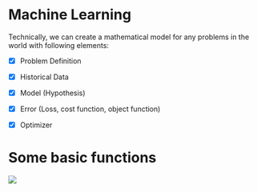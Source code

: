 # Machine Learning

Technically, we can create a mathematical model for any problems in the world with following elements:

- [X] Problem Definition

- [X] Historical Data

- [X] Model (Hypothesis)

- [X] Error (Loss, cost function, object function)

- [X] Optimizer


# Some basic functions

![](http://adilmoujahid.com/images/activation.png)
